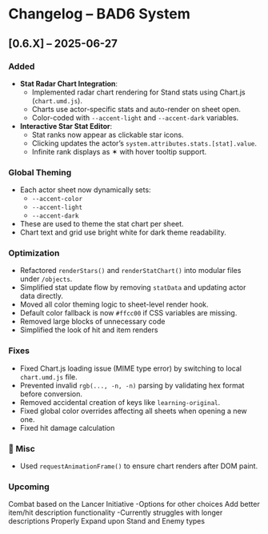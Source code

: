 # Changelog – BAD6 System

## [0.6.X] – 2025-06-27
### Added
- **Stat Radar Chart Integration**:
  - Implemented radar chart rendering for Stand stats using Chart.js (`chart.umd.js`).
  - Charts use actor-specific stats and auto-render on sheet open.
  - Color-coded with `--accent-light` and `--accent-dark` variables.
- **Interactive Star Stat Editor**:
  - Stat ranks now appear as clickable star icons.
  - Clicking updates the actor’s `system.attributes.stats.[stat].value`.
  - Infinite rank displays as ✶ with hover tooltip support.

### Global Theming
- Each actor sheet now dynamically sets:
  - `--accent-color`
  - `--accent-light`
  - `--accent-dark`
- These are used to theme the stat chart per sheet.
- Chart text and grid use bright white for dark theme readability.

### Optimization
- Refactored `renderStars()` and `renderStatChart()` into modular files under `/objects`.
- Simplified stat update flow by removing `statData` and updating actor data directly.
- Moved all color theming logic to sheet-level render hook.
- Default color fallback is now `#ffcc00` if CSS variables are missing.
- Removed large blocks of unnecessary code
- Simplified the look of hit and item renders

### Fixes
- Fixed Chart.js loading issue (MIME type error) by switching to local `chart.umd.js` file.
- Prevented invalid `rgb(..., -n, -n)` parsing by validating hex format before conversion.
- Removed accidental creation of keys like `learning-original`.
- Fixed global color overrides affecting all sheets when opening a new one.
- Fixed hit damage calculation

### 🔧 Misc
- Used `requestAnimationFrame()` to ensure chart renders after DOM paint.

### Upcoming

Combat based on the Lancer Initiative
-Options for other choices
Add better item/hit description functionality
-Currently struggles with longer descriptions
Properly Expand upon Stand and Enemy types